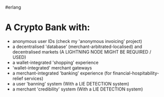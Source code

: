 #erlang
# A Crypto Bank with:
* anonymous user IDs (check my 'anonymous invoicing' project)
* a decentralised 'database' (merchant-arbitrated-localised) and decentralised markets
(A LIGHTNING NODE MIGHT BE REQUIRED / USED)
* a wallet-integrated 'shopping' experience
* 'wallet-integrated' merchant gateways
* a merchant-integrated 'banking' experience (for financial-hospitability-relief services)
* a user 'banning' system
(With a LIE DETECTION system)
* a merchant 'credibility' system
(With a LIE DETECTION system)

